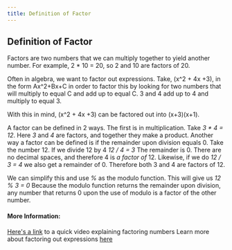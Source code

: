 ```yaml
---
title: Definition of Factor
---
```

## Definition of Factor

Factors are two numbers that we can multiply together to yield another number. 
For example, 2 * 10 = 20, so 2 and 10 are factors of 20. 

Often in algebra, we want to factor out expressions.
Take, (x^2 + 4x +3), in the form Ax^2+Bx+C
in order to factor this by looking for two numbers that will multiply to equal C and add up to equal C.
3 and 4 add up to 4 and multiply to equal 3. 

With this in mind, (x^2 + 4x +3) can be factored out into (x+3)(x+1).

A factor can be defined in 2 ways. The first is in multiplication. Take _3 * 4 = 12_. Here _3_ and _4_ are factors, and together they make a product. Another way a factor can be defined is if the remainder upon division equals 0. Take the number 12. If we divide 12 by 4 
  _12 / 4 = 3_ 
The remainder is 0. There are no decimal spaces, and therefore 4 is _a factor of_ 12. Likewise, if we do
  _12 / 3 = 4_
we also get a remainder of 0. Therefore both 3 and 4 are factors of 12.

We can simplify this and use _%_ as the modulo function. This will give us
  _12 % 3 = 0_
Because the modulo function returns the remainder upon division, any number that returns 0 upon the use of modulo is a factor of the other number. 

#### More Information:
[Here's a link](https://www.khanacademy.org/math/pre-algebra/pre-algebra-factors-multiples/pre-algebra-factors-mult/v/finding-factors-of-a-number) to a quick video explaining factoring numbers
Learn more about factoring out expressions [here](https://www.khanacademy.org/math/pre-algebra/pre-algebra-factors-multiples/pre-algebra-factors-mult/v/finding-factors-and-multiples)
